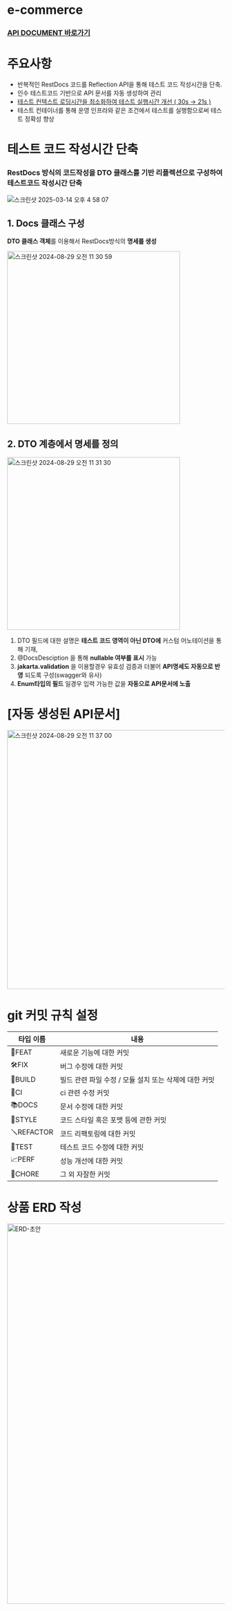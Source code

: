 # e-commerce
### [API DOCUMENT 바로가기](https://seokjun7410.github.io/e-commerce/redoc-2402151414.html)

# 주요사항
- 반복적인 RestDocs 코드를 Reflection API을 통해 테스트 코드 작성시간을 단축.
- 인수 테스트코드 기반으로 API 문서를 자동 생성하여 관리
- [테스트 컨텍스트 로딩시간을 최소화하여 테스트 실행시간 개선 ( 30s -> 21s )]( https://hoding-cloud.tistory.com/8 )
- 테스트 컨테이너를 통해 운영 인프라와 같은 조건에서 테스트를 실행함으로써 테스트 정확성 향상

# 테스트 코드 작성시간 단축
### RestDocs 방식의 코드작성을 DTO 클래스를 기반 리플렉션으로 구성하여 테스트코드 작성시간 단축
![스크린샷 2025-03-14 오후 4 58 07](https://github.com/user-attachments/assets/a4915712-0b75-4e18-a154-7a31166e0af6)


## 1. Docs 클래스 구성
 **DTO 클래스 객체**를 이용해서 RestDocs방식의 **명세를 생성**

<img width="400" alt="스크린샷 2024-08-29 오전 11 30 59" src="https://github.com/user-attachments/assets/b72c5226-2cbc-413c-9c83-87c22a440d0f">


## 2. DTO 계층에서 명세를 정의

<img width="400" alt="스크린샷 2024-08-29 오전 11 31 30" src="https://github.com/user-attachments/assets/f059e5a8-6aa6-4ecf-9072-e9976d08fcc3">

1. DTO 필드에 대한 설명은 **테스트 코드 영역이 아닌 DTO에** 커스텀 어노테이션을 통해 기재,
2. @DocsDesciption 을 통해 **nullable 여부를 표시** 가능 
3. **jakarta.validation** 을 이용할경우 유효성 검증과 더불어 **API명세도 자동으로 반영** 되도록 구성(swagger와 유사)
4. **Enum타입의 필드** 일경우 입력 가능한 값을 **자동으로 API문서에 노출**




# [자동 생성된 API문서]
<img width="600" alt="스크린샷 2024-08-29 오전 11 37 00" src="https://github.com/user-attachments/assets/ae30f248-ba7e-4749-8956-52b0f264b402">






# git 커밋 규칙 설정

 타입 이름      |내용|
|------------|---|
| 🔨FEAT     |새로운 기능에 대한 커밋|
| 🛠️FIX     |버그 수정에 대한 커밋|
| 🧱BUILD    |빌드 관련 파일 수정 / 모듈 설치 또는 삭제에 대한 커밋|
| 🤖CI       |ci 관련 수정 커밋|
| 📚DOCS     | 문서 수정에 대한 커밋|
| 🚿STYLE    | 코드 스타일 혹은 포맷 등에 관한 커밋|
| 🪛REFACTOR | 코드 리팩토링에 대한 커밋|
| 🔬TEST     | 테스트 코드 수정에 대한 커밋|
| 📈PERF     |성능 개선에 대한 커밋|
| 📄CHORE    | 그 외 자잘한 커밋|


# 상품 ERD 작성
<img width="881" alt="ERD-초안" src="https://github.com/seokjun7410/e-commerce/assets/47974623/c0b1422a-e2ee-4f80-bdd5-b322b9fd92e0">
